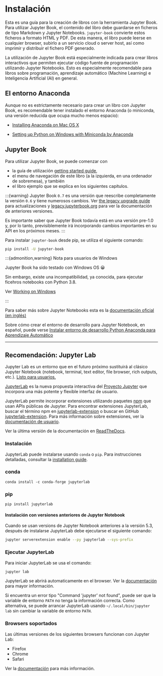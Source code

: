 # Instalación

Esta es una guía para la creación de libros con la herramienta Jupyter Book. Para utilizar Jupyter Book, el contenido del libro debe guardarse en ficheros de tipo Markdown y Jupyter Notebooks. `jupyter-book` convierte estos ficheros a formato HTML y PDF. De esta manera, el libro puede leerse en cualquier browser, subirlo a un servicio cloud o server host, así como imprimir y distribuir el fichero PDF generado. 

La utilización de Jupyter Book está especialmente indicada para crear libros interactivos que permiten ejecutar código fuente de programación utilizando Jupyter Notebooks. Esto es especialmente recomendable para libros sobre programación, aprendizaje automático (Machine Learning) e Inteligencia Artificial (AI) en general.

## El entorno Anaconda

Aunque no es estrictamente necesario para crear un libro con Jupyter Book, es recomendable tener instalado el entorno Anaconda (o miniconda, una versión reducida que ocupa mucho menos espacio):

- [Installing Anaconda on Mac OS X](https://www.datacamp.com/community/tutorials/installing-anaconda-mac-os-x)

- [Setting up Python on Windows with Miniconda by Anaconda](https://katiekodes.com/setup-python-windows-miniconda/)

## Jupyter Book

Para utilizar Jupyter Book, se puede comenzar con

* la guía de utilización [getting started guide](https://jupyterbook.org/start/overview),
* el menu de navegación de este libro (a la izquierda, en una ordenador de sobremesa), y también
* el libro ejemplo que se explica en los siguientes capítulos.

:::{warning}
Jupyter Book `0.7` es una versión que reescribe completamente la versión `0.6` y tiene numerosos cambios.
Ver [the legacy upgrade guide](https://github.com/executablebooks/jupyter-book/wiki/The-Jupyter-Book-Wiki)
para actualizaciones y [legacy.jupyterbook.org](https://legacy.jupyterbook.org) para
ver la documentación de anteriores versiones.

Es importante saber que Jupyter Book todavía está en una versión pre-1.0 y, por lo tanto, previsiblemente irá incorporando cambios importantes en su API en los próximos meses.
:::

Para instalar `jupyter-book` desde pip, se utiliza el siguiente comando:

```bash
pip install -U jupyter-book
```

:::{admonition,warning} Nota para usuarios de Windows

Jupyter Book ha sido testado con Windows OS 😀

Sin embargo, existe una incompatibilidad, ya conocida, para ejecutar ficehros notebooks con Python 3.8.

<!---See [](working-on-windows)--->

Ver [Working on Windows](https://jupyterbook.org/advanced/advanced.html#working-on-windows)

:::

Para saber más sobre Jupyter Notebooks esta es la [documentación oficial (en inglés)](https://jupyter.readthedocs.io/en/latest/content-quickstart.html) 

Sobre cómo crear el entorno de desarrollo para Jupyter Notebook, en español, puede verse [Instalar entorno de desarrollo Python Anaconda para Aprendizaje Automático](https://www.aprendemachinelearning.com/instalar-ambiente-de-desarrollo-python-anaconda-para-aprendizaje-automatico/)


---

## Recomendación: Jupyter Lab

Jupyter Lab es un entorno que en el futuro próximo sustituirá al clásico Jupyter Notebook (notebook, terminal, text editor, file browser, rich outputs, etc.). [Listo para usuarios.](https://blog.jupyter.org/jupyterlab-is-ready-for-users-5a6f039b8906)

[JupyterLab](http://jupyterlab.readthedocs.io/en/stable/) es la nueva propuesta interactiva del [Proyecto Jupyter](https://jupyter.org) que incorpora una más potente y flexible interfaz de usuario.

JupyterLab permite incorporar extensiones utilizando paquetes [npm](https://www.npmjs.com/) que usan APIs públicas de Jupyter. Para encontrar extensiones JupyterLab, buscar el término npm en [jupyterlab-extension](https://www.npmjs.com/search?q=keywords:jupyterlab-extension) o buscar en GitHub [jupyterlab-extension](https://github.com/topics/jupyterlab-extension). Para más información sobre extensiones, ver la [documentación de usuario](https://jupyterlab.readthedocs.io/en/latest/user/extensions.html).

Ver la última versión de la documentación en [ReadTheDocs](http://jupyterlab.readthedocs.io/en/latest/).

### Instalación

JupyterLab puede instalarse usando `conda` o `pip`. Para instrucciones detalladas, consultar la [installation guide](http://jupyterlab.readthedocs.io/en/stable/getting_started/installation.html).

### conda

```shell
conda install -c conda-forge jupyterlab
```

### pip

```shell
pip install jupyterlab
```
#### Instalación con versiones anteriores de Jupyter Notebook

Cuando se usan versions de Jupyter Notebook anteriores a la versión 5.3, después de instalarse JupyterLab debe ejecutarse el siguiente comando:

```bash
jupyter serverextension enable --py jupyterlab --sys-prefix
```

### Ejecutar JupyterLab

Para iniciar JupyterLab se usa el comando:

```bash
jupyter lab
```

JupyterLab se abrirá automaticamente en el browser. Ver la [documentación](http://jupyterlab.readthedocs.io/en/stable/getting_started/starting.html) para mayor información.

Si encuentra un error tipo "Command 'jupyter' not found", puede ser que la variable de entorno `PATH` no tenga la información correcta. Como alternativa, se puede arrancar JupyterLab usando `~/.local/bin/jupyter lab` sin cambiar la variable de entorno `PATH`.

### Browsers soportados

Las últimas versiones de los siguientes browsers funcionan con Jupyter Lab:

- Firefox
- Chrome
- Safari

Ver la [documentación](http://jupyterlab.readthedocs.io/en/latest/getting_started/installation.html) para más información.

